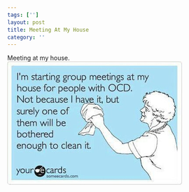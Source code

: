 ```yaml
---
tags: ['']
layout: post
title: Meeting At My House
category: ''
---
```

Meeting at my house.
![Meeting at my house.](/uploads/2012-11-3-meeting-at-my-house.jpg)
